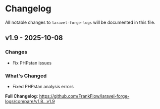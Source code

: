 # Changelog

All notable changes to `laravel-forge-logs` will be documented in this file.

## v1.9 - 2025-10-08

### Changes

- Fix PHPstan issues

### What's Changed

- Fixed PHPstan analysis errors

**Full Changelog**: https://github.com/FrankFlow/laravel-forge-logs/compare/v1.8...v1.9
